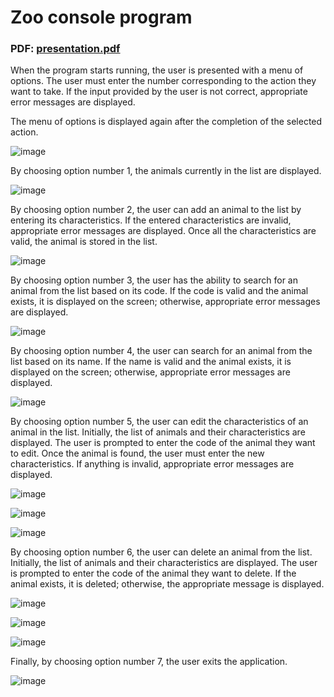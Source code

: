 # Zoo console program
### PDF: [presentation.pdf](https://github.com/apostolouagg/Zoo/files/14547146/presentation.pdf)

When the program starts running, the user is presented with a menu of options. The user must enter the number corresponding to the action they want to take. If the input provided by the user is not correct, appropriate error messages are displayed. 

The menu of options is displayed again after the completion of the selected action.

![image](https://github.com/apostolouagg/Zoo/assets/61296853/16334201-6c77-4ddb-aea1-a96cfbdd2ce4)



By choosing option number 1, the animals currently in the list are displayed.

![image](https://github.com/apostolouagg/Zoo/assets/61296853/063ccea9-e7e9-41b0-bd06-0e2d168c34c2)



By choosing option number 2, the user can add an animal to the list by entering its characteristics. If the entered characteristics are invalid, appropriate error messages are displayed. Once all the characteristics are valid, the animal is stored in the list.

![image](https://github.com/apostolouagg/Zoo/assets/61296853/15fe58a0-8f2d-4243-b301-1b0440021b8e)



By choosing option number 3, the user has the ability to search for an animal from the list based on its code. If the code is valid and the animal exists, it is displayed on the screen; otherwise, appropriate error messages are displayed.

![image](https://github.com/apostolouagg/Zoo/assets/61296853/58c9e28c-51f1-4693-81d5-6481ae89a1f9)



By choosing option number 4, the user can search for an animal from the list based on its name. If the name is valid and the animal exists, it is displayed on the screen; otherwise, appropriate error messages are displayed.

![image](https://github.com/apostolouagg/Zoo/assets/61296853/818d9cfe-bad8-47e4-92ec-1fc0c879daa3)



By choosing option number 5, the user can edit the characteristics of an animal in the list. Initially, the list of animals and their characteristics are displayed. The user is prompted to enter the code of the animal they want to edit. Once the animal is found, the user must enter the new characteristics. If anything is invalid, appropriate error messages are displayed.

![image](https://github.com/apostolouagg/Zoo/assets/61296853/8d503c36-46ac-483c-8d18-50352d7a2465)

![image](https://github.com/apostolouagg/Zoo/assets/61296853/3a21d5e4-861a-4741-a5e7-679561f46811)


![image](https://github.com/apostolouagg/Zoo/assets/61296853/48dad718-022c-4ee3-9afe-60c80cc950fb)



By choosing option number 6, the user can delete an animal from the list. Initially, the list of animals and their characteristics are displayed. The user is prompted to enter the code of the animal they want to delete. If the animal exists, it is deleted; otherwise, the appropriate message is displayed.

![image](https://github.com/apostolouagg/Zoo/assets/61296853/c6eeb236-fe08-43c1-a315-d78673025228)

![image](https://github.com/apostolouagg/Zoo/assets/61296853/ea0326ee-dff2-45f4-9f33-615cc372c703)

![image](https://github.com/apostolouagg/Zoo/assets/61296853/53548a71-d372-45a8-bd5f-678336f010a4)



Finally, by choosing option number 7, the user exits the application. 

![image](https://github.com/apostolouagg/Zoo/assets/61296853/c30eba12-159b-4880-bbfb-ae629be1ad5d)
